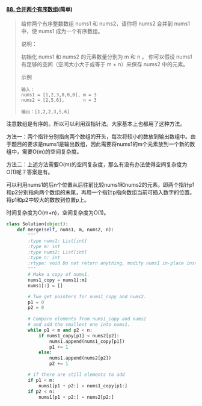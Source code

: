 #### [88. 合并两个有序数组](https://leetcode-cn.com/problems/merge-sorted-array/)(简单)

> 给你两个有序整数数组 nums1 和 nums2，请你将 nums2 合并到 nums1 中，使 nums1 成为一个有序数组。
>
> 说明：
>
> 初始化 nums1 和 nums2 的元素数量分别为 m 和 n 。
> 你可以假设 nums1 有足够的空间（空间大小大于或等于 m + n）来保存 nums2 中的元素。
>
> 示例
>
> ```
> 输入：
> nums1 = [1,2,3,0,0,0], m = 3
> nums2 = [2,5,6],       n = 3
> 
> 输出：[1,2,2,3,5,6]
> ```

注意数组是有序的。所以可以利用双指针法。大家基本上也都用了这种方法。

方法一：两个指针分别指向两个数组的开头，每次将较小的数放到输出数组中。由于题目的要求是nums1是输出数组，因此需要将nums1的m个元素放到一个新的数组中，需要O(m)的空间复杂度。

方法二：上述方法需要O(m)的空间复杂度，那么有没有办法使得空间复杂度为O(1)呢？答案是有。

可以利用nums1的后n个位置从后往前比较nums1和nums2的元素。即两个指针p1和p2分别指向两个数组的末尾，再用一个指针p指向数组当前可插入数字的位置。将p1和p2中较大的数放到位置p上。

时间复杂度为O(m+n)，空间复杂度为O(1)。

```python
class Solution(object):
    def merge(self, nums1, m, nums2, n):
        """
        :type nums1: List[int]
        :type m: int
        :type nums2: List[int]
        :type n: int
        :rtype: void Do not return anything, modify nums1 in-place instead.
        """
        # Make a copy of nums1.
        nums1_copy = nums1[:m] 
        nums1[:] = []

        # Two get pointers for nums1_copy and nums2.
        p1 = 0 
        p2 = 0
        
        # Compare elements from nums1_copy and nums2
        # and add the smallest one into nums1.
        while p1 < m and p2 < n: 
            if nums1_copy[p1] < nums2[p2]: 
                nums1.append(nums1_copy[p1])
                p1 += 1
            else:
                nums1.append(nums2[p2])
                p2 += 1

        # if there are still elements to add
        if p1 < m: 
            nums1[p1 + p2:] = nums1_copy[p1:]
        if p2 < n:
            nums1[p1 + p2:] = nums2[p2:]
```

